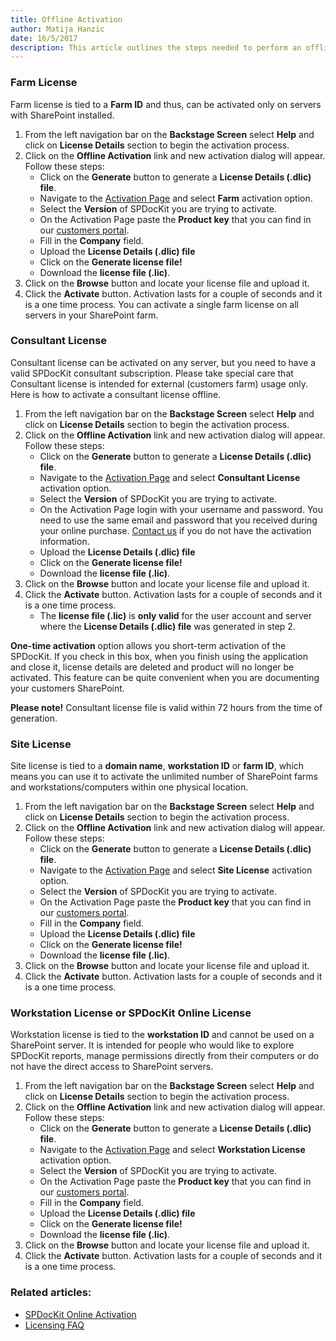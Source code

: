 ```yaml
---  
title: Offline Activation
author: Matija Hanzic  
date: 16/5/2017  
description: This article outlines the steps needed to perform an offline SPDocKit activation. Use this type of activation in case your SharePoint servers are not connected to the internet.
--- 
```

### Farm License

Farm license is tied to a __Farm ID__ and thus, can be activated only on servers with SharePoint installed.

1. From the left navigation bar on the __Backstage Screen__ select __Help__ and click on __License Details__ section to begin the activation process.
2. Click on the __Offline Activation__ link and new activation dialog will appear. Follow these steps:
    * Click on the __Generate__ button to generate a __License Details (.dlic) file__.
    * Navigate to the [Activation Page](www.spdockit.com/activate) and select __Farm__ activation option.
    * Select the __Version__ of SPDocKit you are trying to activate.
    * On the Activation Page paste the __Product key__ that you can find in our [customers portal](https://customers.acceleratio.net/).
    * Fill in the __Company__ field.
    * Upload the __License Details (.dlic) file__ 
    * Click on the __Generate license file!__
    * Download the __license file (.lic)__.
3. Click on the __Browse__ button and locate your license file and upload it.
4. Click the __Activate__ button. Activation lasts for a couple of seconds and it is a one time process. You can activate a single farm license on all servers in your SharePoint farm.

### Consultant License

Consultant license can be activated on any server, but you need to have a valid SPDocKit consultant subscription. Please take special care that Consultant license is intended for external (customers farm) usage only. Here is how to activate a consultant license offline.

1. From the left navigation bar on the __Backstage Screen__ select __Help__ and click on __License Details__ section to begin the activation process.
2. Click on the __Offline Activation__ link and new activation dialog will appear. Follow these steps:
    * Click on the __Generate__ button to generate a __License Details (.dlic) file__.
    * Navigate to the [Activation Page](www.spdockit.com/activate) and select __Consultant License__ activation option.
    * Select the __Version__ of SPDocKit you are trying to activate.
    * On the Activation Page login with your username and password. You need to use the same email and password that you received during your online purchase. [Contact us](https://www.spdockit.com/support/contact-us/) if you do not have the activation information.    
    * Upload the __License Details (.dlic) file__ 
    * Click on the __Generate license file!__
    * Download the __license file (.lic)__.
3. Click on the __Browse__ button and locate your license file and upload it.
4. Click the __Activate__ button. Activation lasts for a couple of seconds and it is a one time process.
    * The __license file (.lic)__ is __only valid__ for the user account and server where the __License Details (.dlic) file__ was generated in step 2.

__One-time activation__ option allows you short-term activation of the SPDocKit. If you check in this box, when you finish using the application and close it, license details are deleted and product will no longer be activated. This feature can be quite convenient when you are documenting your customers SharePoint.

__Please note!__ Consultant license file is valid within 72 hours from the time of generation.

### Site License

Site license is tied to a __domain name__, __workstation ID__ or __farm ID__, which means you can use it to activate the unlimited number of SharePoint farms and workstations/computers within one physical location.

1. From the left navigation bar on the __Backstage Screen__ select __Help__ and click on __License Details__ section to begin the activation process.
2. Click on the __Offline Activation__ link and new activation dialog will appear. Follow these steps:
    * Click on the __Generate__ button to generate a __License Details (.dlic) file__.
    * Navigate to the [Activation Page](www.spdockit.com/activate) and select __Site License__ activation option.
    * Select the __Version__ of SPDocKit you are trying to activate.
    * On the Activation Page paste the __Product key__ that you can find in our [customers portal](https://customers.acceleratio.net/).
    * Fill in the __Company__ field.
    * Upload the __License Details (.dlic) file__ 
    * Click on the __Generate license file!__
    * Download the __license file (.lic)__.
3. Click on the __Browse__ button and locate your license file and upload it.
4. Click the __Activate__ button. Activation lasts for a couple of seconds and it is a one time process.

### Workstation License or SPDocKit Online License

Workstation license is tied to the __workstation ID__ and cannot be used on a SharePoint server. It is intended for people who would like to explore SPDocKit reports, manage permissions directly from their computers or do not have the direct access to SharePoint servers.

1. From the left navigation bar on the __Backstage Screen__ select __Help__ and click on __License Details__ section to begin the activation process.
2. Click on the __Offline Activation__ link and new activation dialog will appear. Follow these steps:
    * Click on the __Generate__ button to generate a __License Details (.dlic) file__.
    * Navigate to the [Activation Page](www.spdockit.com/activate) and select __Workstation License__ activation option.
    * Select the __Version__ of SPDocKit you are trying to activate.
    * On the Activation Page paste the __Product key__ that you can find in our [customers portal](https://customers.acceleratio.net/).
    * Fill in the __Company__ field.
    * Upload the __License Details (.dlic) file__ 
    * Click on the __Generate license file!__
    * Download the __license file (.lic)__.
3. Click on the __Browse__ button and locate your license file and upload it.
4. Click the __Activate__ button. Activation lasts for a couple of seconds and it is a one time process.


### Related articles:
* [SPDocKit Online Activation](#internal/activation/online-activation/)
* [Licensing FAQ](#internal/activation/licensing-faq/)

